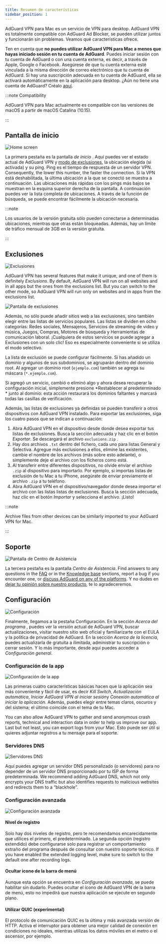 ```yaml
---
title: Resumen de características
sidebar_position: 1
---
```


AdGuard VPN para Mac es un servicio de VPN para desktop. AdGuard VPN es totalmente compatible con AdGuard Ad Blocker, se pueden utilizar juntos y funcionarán sin problemas. Veamos qué características ofrece.

Ten en cuenta que **no puedes utilizar AdGuard VPN para Mac a menos que hayas iniciado sesión en tu cuenta de AdGuard**. Puedes iniciar sesión con tu cuenta de AdGuard o con una cuenta externa, es decir, a través de Apple, Google o Facebook. Asegúrese de que tu cuenta externa esté vinculada a la misma dirección de correo electrónico que tu cuenta de AdGuard. Si hay una suscripción adecuada en tu cuenta de AdGuard, ella se activará automáticamente en la aplicación para desktop. ¿Aún no tiene una cuenta de AdGuard? Créalo [aquí](https://auth.adguard.com/registration.html).

:::note Compatibility

AdGuard VPN para Mac actualmente es compatible con las versiones de macOS a partir de macOS Catalina (10.15).

:::

## Pantalla de inicio

![Home screen](https://cdn.adguardvpn.com/content/kb/vpn/mac/main_en.png)

La primera pestaña es la pantalla *de inicio* . Aquí puedes ver el estado actual de AdGuard VPN y [modo de exclusiones](#exclusions), la ubicación elegida (si activada) y su ping. Ping es el tiempo de respuesta de un servidor VPN. Consequently, the lower this number, the faster the connection. Si la VPN está deshabilitada, la última ubicación a la que se conectó se muestra a continuación. Las ubicaciones más rápidas con los pings más bajos se muestran en la esquina superior derecha de la pantalla. A continuación puedes ver la lista completa de ubicaciones. A través de la función de búsqueda, se puede encontrar fácilmente la ubicación necesaria.

:::note

Los usuarios de la versión gratuita sólo pueden conectarse a determinadas ubicaciones, mientras que otras están bloqueadas. Además, hay un límite de tráfico mensual de 3GB en la versión gratuita.

:::

## Exclusiones

![Exclusiones](https://cdn.adguardvpn.com/content/kb/vpn/mac/exclusions_en.png)

AdGuard VPN has several features that make it unique, and one of them is definitely *Exclusions*. By default, AdGuard VPN will run on all websites and in all apps but the ones from the exclusions list. But you can switch to the other mode, so AdGuard VPN will run only on websites and in apps from the exclusions list.

![Pantalla de exclusiones](https://cdn.adguardvpn.com/content/kb/vpn/mac/services_en.png)

Además, no sólo puede añadir sitios web a las exclusiones, sino también elegir entre las listas de servicios populares. Las listas se dividen en ocho categorías: Redes sociales, Mensajeros, Servicios de streaming de video y música, Juegos, Compras, Motores de búsqueda y Herramientas de comunicación laboral. ¡Cualquiera de estos servicios se puede agregar a Exclusiones con un solo clic! Eso es especialmente conveniente si se utiliza el modo selectivo.

La lista de exclusión se puede configurar fácilmente. Si has añadido un dominio y algunos de sus subdominios, se agruparán dentro del dominio root. Al agregar un dominio root (`ejemplo.com`) también se agrega su máscara (`*.ejemplo.com`).

Si agregó un servicio, cambió o eliminó algo y ahora desea recuperar la configuración inicial, simplemente presione *Restablecer al predeterminado * junto al dominio: esta acción restaurará los dominios faltantes y marcará todas las casillas de verificación.

Además, las listas de exclusiones ya definidas se pueden transferir a otros dispositivos con AdGuard VPN instalado. Para exportar las exclusiones, siga los cuatro pasos que se indican a continuación:

1. Abra AdGuard VPN en el dispositivo desde donde desea exportar tus listas de exclusiones. Busca la sección adecuada y haz clic en el botón *Exportar*. Se descargará el archivo `exclusions.zip` .
2. Hay dos archivos `.txt` dentro del fichero, cada uno para listas General y Selectiva. Agregue más exclusiones a ellos, elimine las existentes, cambie el nombre de los archivos (más sobre esto adelante), o simplemente deje el archivo con los ficheros como está.
3. Al transferir entre diferentes dispositivos, no olvide enviar el archivo `.zip` al dispositivo para importarlo. Por ejemplo, si importas listas de exclusión de tu Mac a tu iPhone, asegúrate de enviar previamente el archivo `.zip` a tu teléfono.
4. Abra AdGuard VPN en el dispositivo/navegador donde desea importar el archivo con las listas listas de exclusiones. Busca la sección adecuada, haz clic en el botón *Importar* y selecciona el archivo. ¡Listo!

:::note

Archive files from other devices can be similarly imported to your AdGuard VPN for Mac.

:::

## Soporte

![Pantalla de Centro de Asistencia](https://cdn.adguardvpn.com/content/kb/vpn/mac/support_en.png)

La tercera pestaña es la pantalla *Centro de Asistencia*. Find answers to any questions in the [FAQ](https://adguard-vpn.com/welcome.html#faq) or in the [Knowledge base](/) sections, report a bug if you encounter one, or [discuss AdGuard on any of the platforms](https://adguard.com/discuss.html). Y no dudes en [dejar tu opinión sobre nuestro producto](https://surveys.adguard.com/vpn_mac/form.html), te lo agradeceremos.

## Configuración

![Configuración](https://cdn.adguardvpn.com/content/kb/vpn/mac/settings_en.png)

Finalmente, llegamos a la pestaña Configuración. En la sección *Acerca del programa* , puedes ver la versión actual de AdGuard VPN, buscar actualizaciones, visitar nuestro sitio web oficial y familiarizarte con el EULA y la política de privacidad de AdGuard. En la sección *Acerca de la licencia*, puedes actualizarla de gratuita a ilimitada, administrar tu suscripción o cerrar sesión. Y lo más importante, desde aquí puedes acceder a *Configuración general*.

### Configuración de la app

![Configuración de la app](https://cdn.adguardvpn.com/content/kb/vpn/mac/general-settings_en.png)

Las primeras cuatro características básicas hacen que la aplicación sea más conveniente y fácil de usar, es decir *Kill Switch*, *Actualización automática*, *Iniciar AdGuard VPN al iniciar sesión*y *Conexión automática al iniciar la aplicación*. Además, puedes elegir entre temas claros, oscuros y del sistema; el último coincide con el tema de tu Mac.

You can also allow AdGuard VPN to gather and send anonymous crash reports, technical and interaction data in order to help us improve our app. Last but not least, you can export logs from your Mac. Esto puede ser útil si quieres adjuntar registros a tu mensaje para el soporte.

### Servidores DNS

![Servidores DNS](https://cdn.adguardvpn.com/content/kb/vpn/mac/dns_en.png)

Aquí puedes agregar un servidor DNS personalizado (o servidores) para no depender de un servidor DNS proporcionado por tu ISP de forma predeterminada. We recommend adding AdGuard DNS, which not only encrypts your DNS traffic but also identifies requests to malicious websites and redirects them to a “blackhole”.

### Configuración avanzada

![Configuración avanzada](https://cdn.adguardvpn.com/content/kb/vpn/mac/advanced-settings_en.png)

#### Nivel de registro

Solo hay dos niveles de registro, pero te recomendamos encarecidamente que utilices el primero, el predeterminado. La segunda opción (registro extendido) debe configurarse solo para registrar un comportamiento extraño del programa después de consultar con nuestro soporte técnico. If you have enabled the extended logging level, make sure to switch to the default one after recording logs.

#### Ocultar icono de la barra de menú

Aunque esta opción se encuentra en *Configuración avanzada*, se puede habilitar sin dudarlo. Puedes ocultar el ícono de AdGuard VPN de la barra de menú, esto no impedirá que nuestra aplicación se ejecute en segundo plano.

#### Utilizar QUIC (experimental)

El protocolo de comunicación QUIC es la última y más avanzada versión de HTTP. Activa el interruptor para obtener una mejor calidad de conexión en condiciones no ideales, mientras utilizas los datos móviles en el metro o el ascensor, por ejemplo.
